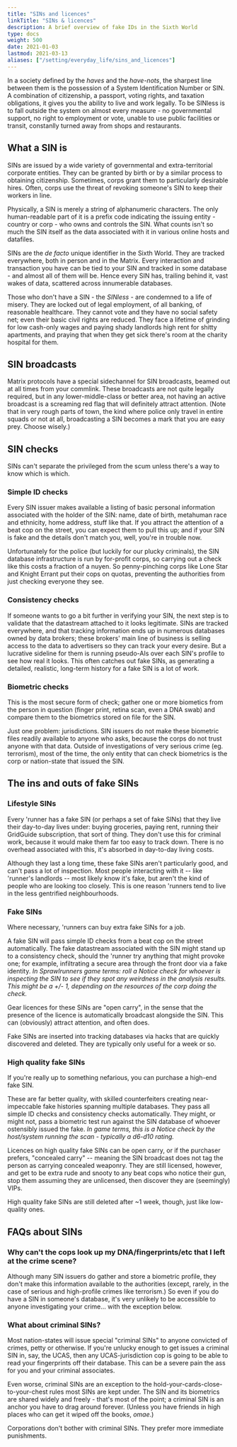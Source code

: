 ```yaml
---
title: "SINs and licences"
linkTitle: "SINs & licences"
description: A brief overview of fake IDs in the Sixth World
type: docs
weight: 500
date: 2021-01-03
lastmod: 2021-03-13
aliases: ["/setting/everyday_life/sins_and_licences"]
---
```


In a society defined by the *haves* and the *have-nots*, the sharpest line between them is the possession of a System Identification Number or SIN. A combination of citizenship, a passport, voting rights, and taxation obligations, it gives you the ability to live and work legally. To be SINless is to fall outside the system on almost every measure - no governmental support, no right to employment or vote, unable to use public facilities or transit, constanlly turned away from shops and restaurants.

## What a SIN is

SINs are issued by a wide variety of governmental and extra-territorial corporate entities. They can be granted by birth or by a similar process to obtaining citizenship. Sometimes, corps grant them to particularly desirable hires. Often, corps use the threat of revoking someone's SIN to keep their workers in line.

Physically, a SIN is merely a string of alphanumeric characters. The only human-readable part of it is a prefix code indicating the issuing entity - country or corp - who owns and controls the SIN. What counts isn't so much the SIN itself as the data associated with it in various online hosts and datafiles.

SINs are the *de facto* unique identifier in the Sixth World. They are tracked everywhere, both in person and in the Matrix. Every interaction and transaction you have can be tied to your SIN and tracked in some database - and almost all of them will be. Hence every SIN has, trailing behind it, vast wakes of data, scattered across innumerable databases. 

Those who don't have a SIN - the *SINless* - are condemned to a life of misery. They are locked out of legal employment, of all banking, of reasonable healthcare. They cannot vote and they have no social safety net; even their basic civil rights are reduced. They face a lifetime of grinding for low cash-only wages and paying shady landlords high rent for shitty apartments, and praying that when they get sick there's room at the charity hospital for them. 

## SIN broadcasts

Matrix protocols have a special sidechannel for SIN broadcasts, beamed out at all times from your commlink. These broadcasts are not quite legally required, but in any lower-middle-class or better area, not having an active broadcast is a screaming red flag that will definitely attract attention. (Note that in very rough parts of town, the kind where police only travel in entire squads or not at all, broadcasting a SIN becomes a mark that you are easy prey. Choose wisely.)

## SIN checks

SINs can't separate the privileged from the scum unless there's a way to know which is which. 

### Simple ID checks

Every SIN issuer makes available a listing of basic personal information associated with the holder of the SIN: name, date of birth, metahuman race and ethnicity, home address, stuff like that. If you attract the attention of a beat cop on the street, you can expect them to pull this up; and if your SIN is fake and the details don't match you, well, you're in trouble now.

Unfortunately for the police (but luckily for our plucky criminals), the SIN database infrastructure is run by for-profit corps, so carrying out a check like this costs a fraction of a nuyen. So penny-pinching corps like Lone Star and Knight Errant put their cops on quotas, preventing the authorities from just checking everyone they see.

### Consistency checks

If someone wants to go a bit further in verifying your SIN, the next step is to validate that the datastream attached to it looks legitimate. SINs are tracked everywhere, and that tracking information ends up in numerous databases owned by data brokers; these brokers' main line of business is selling access to the data to advertisers so they can track your every desire. But a lucrative sideline for them is running pseudo-AIs over each SIN's profile to see how real it looks. This often catches out fake SINs, as generating a detailed, realistic, long-term history for a fake SIN is a lot of work.

### Biometric checks

This is the most secure form of check; gather one or more biometics from the person in question (finger print, retina scan, even a DNA swab) and compare them to the biometrics stored on file for the SIN.

Just one problem: jurisdictions. SIN issuers do not make these biometric files readily available to anyone who asks, because the corps do not trust anyone with that data. Outside of investigations of very serious crime (eg. terrorism), most of the time, the only entity that can check biometrics is the corp or nation-state that issued the SIN.

## The ins and outs of fake SINs

### Lifestyle SINs

Every 'runner has a fake SIN (or perhaps a set of fake SINs) that they live their day-to-day lives under: buying groceries, paying rent, running their GridGuide subscription, that sort of thing. They don't use this for criminal work, because it would make them far too easy to track down. There is no overhead associated with this, it's absorbed in day-to-day living costs.

Although they last a long time, these fake SINs aren't particularly good, and can't pass a lot of inspection. Most people interacting with it -- like 'runner's landlords -- most likely know it's fake, but aren't the kind of people who are looking too closely. This is one reason 'runners tend to live in the less gentrified neighbourhoods.

### Fake SINs

Where necessary, 'runners can buy extra fake SINs for a job.

A fake SIN will pass simple ID checks from a beat cop on the street automatically. The fake datastream associated with the SIN might stand up to a consistency check, should the 'runner try anything that might provoke one; for example, infiltrating a secure area through the front door via a fake identity. *In Sprawlrunners game terms: roll a Notice check for whoever is inspecting the SIN to see if they spot any weirdness in the analysis results. This might be a +/- 1, depending on the resources of the corp doing the check.*

Gear licences for these SINs are "open carry", in the sense that the presence of the licence is automatically broadcast alongside the SIN. This can (obviously) attract attention, and often does.

Fake SINs are inserted into tracking databases via hacks that are quickly discovered and deleted. They are typically only useful for a week or so.

### High quality fake SINs

If you're really up to something nefarious, you can purchase a high-end fake SIN. 

These are far better quality, with skilled counterfeiters creating near-impeccable fake histories spanning multiple databases. They pass all simple ID checks and consistency checks automatically. They might, or might not, pass a biometric test run against the SIN database of whoever ostensibly issued the fake. *In game terms, this is a Notice check by the host/system running the scan - typically a d6-d10 rating.*

Licences on high quality fake SINs can be open carry, or if the purchaser prefers, "concealed carry" -- meaning the SIN broadcast does not tag the person as carrying concealed weaponry. They are still licensed, however, and get to be extra rude and snooty to any beat cops who notice their gun, stop them assuming they are unlicensed, then discover they are (seemingly) VIPs. 

High quality fake SINs are still deleted after ~1 week, though, just like low-quality ones.

## FAQs about SINs

### Why can't the cops look up my DNA/fingerprints/etc that I left at the crime scene?

Although many SIN issuers do gather and store a biometric profile, they don't make this information available to the authorities (except, rarely, in the case of serious and high-profile crimes like terrorism.) So even if you do have a SIN in someone's database, it's very unlikely to be accessible to anyone investigating your crime... with the exception below.

### What about criminal SINs?

Most nation-states will issue special "criminal SINs" to anyone convicted of crimes, petty or otherwise. If you're unlucky enough to get issues a criminal SIN in, say, the UCAS, then any UCAS-jurisdiction cop is going to be able to read your fingerprints off their database. This can be a severe pain the ass for you and your criminal associates.

Even worse, criminal SINs are an exception to the hold-your-cards-close-to-your-chest rules most SINs are kept under. The SIN and its biometrics are shared widely and freely - that's most of the point; a criminal SIN is an anchor you have to drag around forever. (Unless you have friends in high places who can get it wiped off the books, *omae*.)

Corporations don't bother with criminal SINs. They prefer more immediate punishments.
